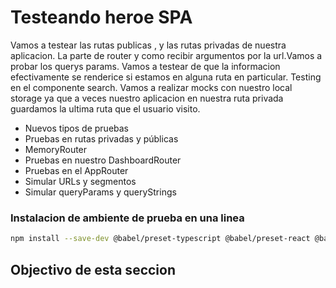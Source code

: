 # Testeando heroe SPA

Vamos a testear las rutas publicas , y las rutas privadas de nuestra aplicacion.
La parte de router y como recibir argumentos por la url.Vamos a probar los querys params.
Vamos a testear de que la informacion efectivamente se renderice si estamos en alguna ruta en particular.
Testing en el componente search.
Vamos a realizar mocks con nuestro local storage ya que a veces nuestro aplicacion en nuestra ruta privada guardamos la ultima ruta que el usuario visito.

- Nuevos tipos de pruebas
- Pruebas en rutas privadas y públicas
- MemoryRouter
- Pruebas en nuestro DashboardRouter
- Pruebas en el AppRouter
- Simular URLs y segmentos
- Simular queryParams y queryStrings

</hr>

### Instalacion de ambiente de prueba en una linea

```bash
npm install --save-dev @babel/preset-typescript @babel/preset-react @babel/preset-env @types/jest @testing-library/react jest typescript ts-jest @types/jest jest-environment-jsdom  whatwg-fetch
```
## Objectivo de esta seccion
